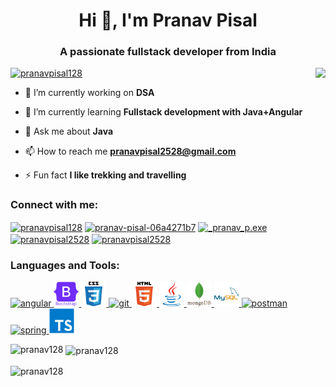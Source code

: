 
<h1 align="center">Hi 👋, I'm Pranav Pisal</h1>
<h3 align="center">A passionate fullstack developer from India</h3>
<img align="right" src="https://miro.medium.com/v2/resize:fit:1100/format:webp/1*VMmvImch6VU5pc2VktY1uw.gif" />
<p align="left"> <a href="https://twitter.com/pranavpisal128" target="blank"><img src="https://img.shields.io/twitter/follow/pranavpisal128?logo=twitter&style=for-the-badge" alt="pranavpisal128" /></a> </p>

- 🔭 I’m currently working on **DSA**

- 🌱 I’m currently learning **Fullstack development with Java+Angular**

- 💬 Ask me about **Java**

- 📫 How to reach me **pranavpisal2528@gmail.com**

- ⚡ Fun fact **I like trekking and travelling**

<h3 align="left">Connect with me:</h3>
<p align="left">
<a href="https://twitter.com/pranavpisal128" target="blank"><img align="center" src="https://raw.githubusercontent.com/rahuldkjain/github-profile-readme-generator/master/src/images/icons/Social/twitter.svg" alt="pranavpisal128" height="30" width="40" /></a>
<a href="https://linkedin.com/in/pranav-pisal-06a4271b7" target="blank"><img align="center" src="https://raw.githubusercontent.com/rahuldkjain/github-profile-readme-generator/master/src/images/icons/Social/linked-in-alt.svg" alt="pranav-pisal-06a4271b7" height="30" width="40" /></a>
<a href="https://instagram.com/_pranav_p.exe" target="blank"><img align="center" src="https://raw.githubusercontent.com/rahuldkjain/github-profile-readme-generator/master/src/images/icons/Social/instagram.svg" alt="_pranav_p.exe" height="30" width="40" /></a>
<a href="https://www.leetcode.com/pranavpisal2528" target="blank"><img align="center" src="https://raw.githubusercontent.com/rahuldkjain/github-profile-readme-generator/master/src/images/icons/Social/leet-code.svg" alt="pranavpisal2528" height="30" width="40" /></a>
<a href="https://auth.geeksforgeeks.org/user/pranavpisal2528" target="blank"><img align="center" src="https://raw.githubusercontent.com/rahuldkjain/github-profile-readme-generator/master/src/images/icons/Social/geeks-for-geeks.svg" alt="pranavpisal2528" height="30" width="40" /></a>
</p>

<h3 align="left">Languages and Tools:</h3>
<p align="left"> <a href="https://angular.io" target="_blank" rel="noreferrer"> <img src="https://angular.io/assets/images/logos/angular/angular.svg" alt="angular" width="40" height="40"/> </a> <a href="https://getbootstrap.com" target="_blank" rel="noreferrer"> <img src="https://raw.githubusercontent.com/devicons/devicon/master/icons/bootstrap/bootstrap-plain-wordmark.svg" alt="bootstrap" width="40" height="40"/> </a> <a href="https://www.w3schools.com/css/" target="_blank" rel="noreferrer"> <img src="https://raw.githubusercontent.com/devicons/devicon/master/icons/css3/css3-original-wordmark.svg" alt="css3" width="40" height="40"/> </a> <a href="https://git-scm.com/" target="_blank" rel="noreferrer"> <img src="https://www.vectorlogo.zone/logos/git-scm/git-scm-icon.svg" alt="git" width="40" height="40"/> </a> <a href="https://www.w3.org/html/" target="_blank" rel="noreferrer"> <img src="https://raw.githubusercontent.com/devicons/devicon/master/icons/html5/html5-original-wordmark.svg" alt="html5" width="40" height="40"/> </a> <a href="https://www.java.com" target="_blank" rel="noreferrer"> <img src="https://raw.githubusercontent.com/devicons/devicon/master/icons/java/java-original.svg" alt="java" width="40" height="40"/> </a> <a href="https://www.mongodb.com/" target="_blank" rel="noreferrer"> <img src="https://raw.githubusercontent.com/devicons/devicon/master/icons/mongodb/mongodb-original-wordmark.svg" alt="mongodb" width="40" height="40"/> </a> <a href="https://www.mysql.com/" target="_blank" rel="noreferrer"> <img src="https://raw.githubusercontent.com/devicons/devicon/master/icons/mysql/mysql-original-wordmark.svg" alt="mysql" width="40" height="40"/> </a> <a href="https://postman.com" target="_blank" rel="noreferrer"> <img src="https://www.vectorlogo.zone/logos/getpostman/getpostman-icon.svg" alt="postman" width="40" height="40"/> </a> <a href="https://spring.io/" target="_blank" rel="noreferrer"> <img src="https://www.vectorlogo.zone/logos/springio/springio-icon.svg" alt="spring" width="40" height="40"/> </a> <a href="https://www.typescriptlang.org/" target="_blank" rel="noreferrer"> <img src="https://raw.githubusercontent.com/devicons/devicon/master/icons/typescript/typescript-original.svg" alt="typescript" width="40" height="40"/> </a> </p>

<p><img align="left" src="https://github-readme-stats.vercel.app/api/top-langs?username=pranav128&show_icons=true&locale=en&layout=compact" alt="pranav128" /></p>

<p>&nbsp;<img align="center" src="https://github-readme-stats.vercel.app/api?username=pranav128&show_icons=true&locale=en" alt="pranav128" /></p>

<p><img align="center" src="https://github-readme-streak-stats.herokuapp.com/?user=pranav128&" alt="pranav128" /></p>


<!--
**Pranav128/Pranav128** is a ✨ _special_ ✨ repository because its `README.md` (this file) appears on your GitHub profile.

Here are some ideas to get you started:

- 🔭 I’m currently working on ...
- 🌱 I’m currently learning ...
- 👯 I’m looking to collaborate on ...
- 🤔 I’m looking for help with ...
- 💬 Ask me about ...
- 📫 How to reach me: ...
- 😄 Pronouns: ...
- ⚡ Fun fact: ...
-->
